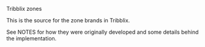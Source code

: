 Tribblix zones

This is the source for the zone brands in Tribblix.

See NOTES for how they were originally developed and some details behind
the implementation.
